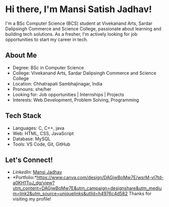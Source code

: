 # Hi there, I'm Mansi Satish Jadhav!

I'm a BSc Computer Science (BCS) student at Vivekanand Arts, Sardar Dalipsingh Commerce and Science College, passionate about learning and building tech solutions. As a fresher, I'm actively looking for job opportunities to start my career in tech.

## About Me

- Degree: BSc in Computer Science  
- College: Vivekanand Arts, Sardar Dalipsingh Commerce and Science College  
- Location: Chhatrapati Sambhajinagar, India  
- Pronouns: she/her  
- Looking for: Job opportunities | Internships | Projects  
- Interests: Web Development, Problem Solving, Programming  

## Tech Stack

- Languages: C, C++, java
- Web: HTML, CSS, JavaScript  
- Database: MySQL  
- Tools: VS Code, Git, GitHub

## Let's Connect!

- *LinkedIn:* [Mansi Jadhav](https://www.linkedin.com/in/mansi-jadhav-209766306)  
- *Portfolio:*https://www.canva.com/design/DAGjwBoMw7E/wsrM-vl7td-a0KH1TuJ_dg/view?utm_content=DAGjwBoMw7E&utm_campaign=designshare&utm_medium=link2&utm_source=uniquelinks&utlId=h4976c4d582
Thanks for visiting my profile!
